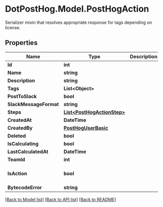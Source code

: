 # DotPostHog.Model.PostHogAction
Serializer mixin that resolves appropriate response for tags depending on license.

## Properties

Name | Type | Description | Notes
------------ | ------------- | ------------- | -------------
**Id** | **int** |  | [readonly] 
**Name** | **string** |  | [optional] 
**Description** | **string** |  | [optional] 
**Tags** | **List&lt;Object&gt;** |  | [optional] 
**PostToSlack** | **bool** |  | [optional] 
**SlackMessageFormat** | **string** |  | [optional] 
**Steps** | [**List&lt;PostHogActionStep&gt;**](PostHogActionStep.md) |  | [optional] 
**CreatedAt** | **DateTime** |  | [readonly] 
**CreatedBy** | [**PostHogUserBasic**](PostHogUserBasic.md) |  | [readonly] 
**Deleted** | **bool** |  | [optional] 
**IsCalculating** | **bool** |  | [readonly] 
**LastCalculatedAt** | **DateTime** |  | [optional] 
**TeamId** | **int** |  | [readonly] 
**IsAction** | **bool** |  | [readonly] [default to true]
**BytecodeError** | **string** |  | [readonly] 

[[Back to Model list]](../README.md#documentation-for-models) [[Back to API list]](../README.md#documentation-for-api-endpoints) [[Back to README]](../README.md)

